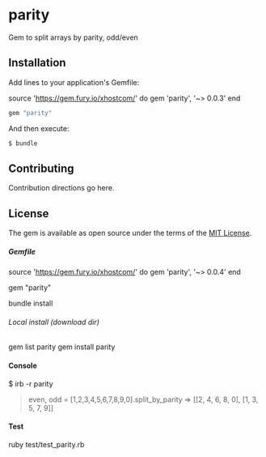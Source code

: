 # parity

Gem to split arrays by parity, odd/even

## Installation

Add lines to your application's Gemfile:

source 'https://gem.fury.io/xhostcom/' do
gem 'parity', '~> 0.0.3'
end

```ruby
gem "parity"
```

And then execute:

```bash
$ bundle
```

## Contributing

Contribution directions go here.

## License

The gem is available as open source under the terms of the [MIT License](https://opensource.org/licenses/MIT).

##### Gemfile

source 'https://gem.fury.io/xhostcom/' do gem 'parity', '~> 0.0.4'
end

gem "parity"

bundle install

###### Local install (download dir)

gem list parity
gem install parity

#### Console

$ irb -r parity

> even, odd = [1,2,3,4,5,6,7,8,9,0].split_by_parity
> => [[2, 4, 6, 8, 0], [1, 3, 5, 7, 9]]

#### Test

ruby test/test_parity.rb

